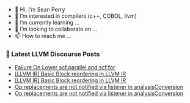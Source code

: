 - 👋 Hi, I’m Sean Perry
- 👀 I’m interested in compilers (c++, COBOL, llvm)
- 🌱 I’m currently learning ...
- 💞️ I’m looking to collaborate on ...
- 📫 How to reach me ...

<!---
s66perry/s66perry is a ✨ special ✨ repository because its `README.md` (this file) appears on your GitHub profile.
You can click the Preview link to take a look at your changes.
--->
### 📕 Latest LLVM Discourse Posts

<!-- DISCOURSE-LLVM:START -->
- [Failure On Lower scf.parallel and scf.for](https://discourse.llvm.org/t/failure-on-lower-scf-parallel-and-scf-for/79315#post_2)
- [[LLVM IR] Basic Block reordering in LLVM IR](https://discourse.llvm.org/t/llvm-ir-basic-block-reordering-in-llvm-ir/79298#post_8)
- [[LLVM IR] Basic Block reordering in LLVM IR](https://discourse.llvm.org/t/llvm-ir-basic-block-reordering-in-llvm-ir/79298#post_7)
- [Op replacements are not notified via listener in analysisConversion](https://discourse.llvm.org/t/op-replacements-are-not-notified-via-listener-in-analysisconversion/79326#post_2)
- [Op replacements are not notified via listener in analysisConversion](https://discourse.llvm.org/t/op-replacements-are-not-notified-via-listener-in-analysisconversion/79326#post_1)
<!-- DISCOURSE-LLVM:END -->
